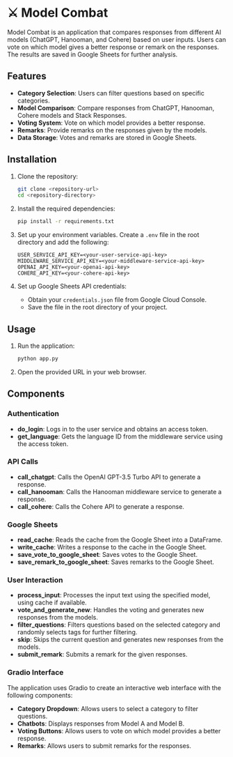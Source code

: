 # ⚔️ Model Combat

Model Combat is an application that compares responses from different AI models (ChatGPT, Hanooman, and Cohere) based on user inputs. Users can vote on which model gives a better response or remark on the responses. The results are saved in Google Sheets for further analysis.

## Features

- **Category Selection**: Users can filter questions based on specific categories.
- **Model Comparison**: Compare responses from ChatGPT, Hanooman, Cohere models and Stack Responses.
- **Voting System**: Vote on which model provides a better response.
- **Remarks**: Provide remarks on the responses given by the models.
- **Data Storage**: Votes and remarks are stored in Google Sheets.

## Installation

1. Clone the repository:
    ```bash
    git clone <repository-url>
    cd <repository-directory>
    ```

2. Install the required dependencies:
    ```bash
    pip install -r requirements.txt
    ```

3. Set up your environment variables. Create a `.env` file in the root directory and add the following:
    ```
    USER_SERVICE_API_KEY=<your-user-service-api-key>
    MIDDLEWARE_SERVICE_API_KEY=<your-middleware-service-api-key>
    OPENAI_API_KEY=<your-openai-api-key>
    COHERE_API_KEY=<your-cohere-api-key>
    ```

4. Set up Google Sheets API credentials:
    - Obtain your `credentials.json` file from Google Cloud Console.
    - Save the file in the root directory of your project.

## Usage

1. Run the application:
    ```bash
    python app.py
    ```

2. Open the provided URL in your web browser.

## Components

### Authentication
- **do_login**: Logs in to the user service and obtains an access token.
- **get_language**: Gets the language ID from the middleware service using the access token.

### API Calls
- **call_chatgpt**: Calls the OpenAI GPT-3.5 Turbo API to generate a response.
- **call_hanooman**: Calls the Hanooman middleware service to generate a response.
- **call_cohere**: Calls the Cohere API to generate a response.

### Google Sheets
- **read_cache**: Reads the cache from the Google Sheet into a DataFrame.
- **write_cache**: Writes a response to the cache in the Google Sheet.
- **save_vote_to_google_sheet**: Saves votes to the Google Sheet.
- **save_remark_to_google_sheet**: Saves remarks to the Google Sheet.

### User Interaction
- **process_input**: Processes the input text using the specified model, using cache if available.
- **vote_and_generate_new**: Handles the voting and generates new responses from the models.
- **filter_questions**: Filters questions based on the selected category and randomly selects tags for further filtering.
- **skip**: Skips the current question and generates new responses from the models.
- **submit_remark**: Submits a remark for the given responses.

### Gradio Interface
The application uses Gradio to create an interactive web interface with the following components:
- **Category Dropdown**: Allows users to select a category to filter questions.
- **Chatbots**: Displays responses from Model A and Model B.
- **Voting Buttons**: Allows users to vote on which model provides a better response.
- **Remarks**: Allows users to submit remarks for the responses.


